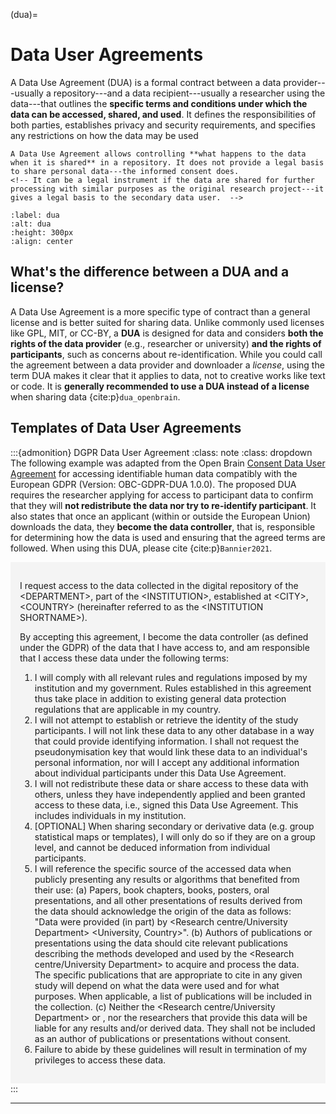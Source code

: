 (dua)=
# Data User Agreements

A Data Use Agreement (DUA) is a formal contract between a data provider---usually a repository---and a data recipient---usually a researcher using the data---that outlines the **specific terms and conditions under which the data can be accessed, shared, and used**. It defines the responsibilities of both parties, establishes privacy and security requirements, and specifies any restrictions on how the data may be used

```{important}
A Data Use Agreement allows controlling **what happens to the data when it is shared** in a repository. It does not provide a legal basis to share personal data---the informed consent does. 
<!-- It can be a legal instrument if the data are shared for further processing with similar purposes as the original research project---it gives a legal basis to the secondary data user.  -->
```

```{figure} ./figures/dua.png
:label: dua
:alt: dua
:height: 300px
:align: center
```

## What's the difference between a DUA and a license?

A Data Use Agreement is a more specific type of contract than a general license and is better suited for sharing data. Unlike commonly used licenses like GPL, MIT, or CC-BY, a **DUA** is designed for data and considers **both the rights of the data provider** (e.g., researcher or university) **and the rights of participants**, such as concerns about re-identification. While you could call the agreement between a data provider and downloader a *license*, using the term DUA makes it clear that it applies to data, not to creative works like text or code. It is **generally recommended to use a DUA instead of a license** when sharing data {cite:p}`dua_openbrain`.


## Templates of Data User Agreements

:::{admonition} DGPR Data User Agreement
:class: note
:class: dropdown
The following example was adapted from the Open Brain [Consent Data User Agreement](https://open-brain-consent.readthedocs.io/en/stable/gdpr/data_user_agreement.html) for accessing identifiable human data compatibly with the European GDPR (Version: OBC-GDPR-DUA 1.0.0). The proposed DUA requires the researcher applying for access to participant data to confirm that they will **not redistribute the data nor try to re-identify participant**. It also states that once an applicant (within or outside the European Union) downloads the data, they **become the data controller**, that is, responsible for determining how the data is used and ensuring that the agreed terms are followed. When using this DUA, please cite {cite:p}`Bannier2021`.

<div style="background-color: #f4f4f4; padding: 15px;">

I request access to the data collected in the digital repository of the \<DEPARTMENT\>, part of the \<INSTITUTION\>, established at \<CITY\>, \<COUNTRY\> (hereinafter referred to as the \<INSTITUTION SHORTNAME\>).

By accepting this agreement, I become the data controller (as defined under the GDPR) of the data that I have access to, and am responsible that I access these data under the following terms:

1.  I will comply with all relevant rules and regulations imposed by my institution and my government. Rules established in this agreement thus take place in addition to existing general data protection regulations that are applicable in my country.
2.  I will not attempt to establish or retrieve the identity of the study participants. I will not link these data to any other database in a way that could provide identifying information. I shall not request the pseudonymisation key that would link these data to an individual's personal information, nor will I accept any additional information about individual participants under this Data Use Agreement.
3.  I will not redistribute these data or share access to these data with others, unless they have independently applied and been granted access to these data, i.e., signed this Data Use Agreement. This includes individuals in my institution.
4.  [OPTIONAL] When sharing secondary or derivative data (e.g. group statistical maps or templates), I will only do so if they are on a group level, and cannot be deduced information from individual participants.
5.  I will reference the specific source of the accessed data when publicly presenting any results or algorithms that benefited from their use: (a) Papers, book chapters, books, posters, oral presentations, and all other presentations of results derived from the data should acknowledge the origin of the data as follows: "Data were provided (in part) by <Research centre/University Department> \<University, Country\>". (b) Authors of publications or presentations using the data should cite relevant publications describing the methods developed and used by the <Research centre/University Department> to acquire and process the data. The specific publications that are appropriate to cite in any given study will depend on what the data were used and for what purposes. When applicable, a list of publications will be included in the collection. (c) Neither the <Research centre/University Department> or <University>, nor the researchers that provide this data will be liable for any results and/or derived data. They shall not be included as an author of publications or presentations without consent.
6.  Failure to abide by these guidelines will result in termination of my privileges to access these data.

</div>
:::

---
